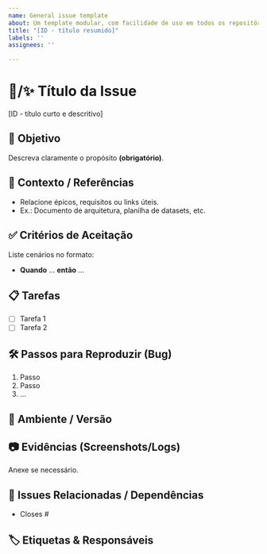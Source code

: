 ```yaml
---
name: General issue template
about: Um template modular, com facilidade de uso em todos os repositórios do projeto.
title: "[ID - título resumido]"
labels: ''
assignees: ''

---
```


<!--
Preencha todos os campos obrigatórios ⬜.  
Use títulos no formato "[ID - título resumido]".
-->

# 🐞/✨ Título da Issue
[ID - título curto e descritivo]

## 🎯 Objetivo
Descreva claramente o propósito **(obrigatório)**.

## 📝 Contexto / Referências
- Relacione épicos, requisitos ou links úteis.  
- Ex.: Documento de arquitetura, planilha de datasets, etc.

## ✅ Critérios de Aceitação
Liste cenários no formato:  
- **Quando** … **então** …

## 📋 Tarefas
- [ ] Tarefa 1  
- [ ] Tarefa 2

## 🛠️ Passos para Reproduzir (Bug)
1. Passo
2. Passo
3. …

## 📎 Ambiente / Versão
<!-- Sistema operacional, browser, versão do app/serviço -->

## 📷 Evidências (Screenshots/Logs)
Anexe se necessário.

## 🔗 Issues Relacionadas / Dependências
- Closes #

## 🏷️ Etiquetas & Responsáveis
<!-- Atribua labels e assignees apropriados -->
